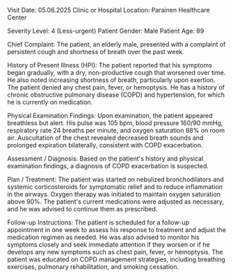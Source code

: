  Visit Date: 05.06.2025
Clinic or Hospital Location: Parainen Healthcare Center

Severity Level: 4 (Less-urgent)
Patient Gender: Male
Patient Age: 89

Chief Complaint:
The patient, an elderly male, presented with a complaint of persistent cough and shortness of breath over the past week.

History of Present Illness (HPI):
The patient reported that his symptoms began gradually, with a dry, non-productive cough that worsened over time. He also noted increasing shortness of breath, particularly upon exertion. The patient denied any chest pain, fever, or hemoptysis. He has a history of chronic obstructive pulmonary disease (COPD) and hypertension, for which he is currently on medication.

Physical Examination Findings:
Upon examination, the patient appeared breathless but alert. His pulse was 105 bpm, blood pressure 160/90 mmHg, respiratory rate 24 breaths per minute, and oxygen saturation 88% on room air. Auscultation of the chest revealed decreased breath sounds and prolonged expiration bilaterally, consistent with COPD exacerbation.

Assessment / Diagnosis:
Based on the patient's history and physical examination findings, a diagnosis of COPD exacerbation is suspected.

Plan / Treatment:
The patient was started on nebulized bronchodilators and systemic corticosteroids for symptomatic relief and to reduce inflammation in the airways. Oxygen therapy was initiated to maintain oxygen saturation above 90%. The patient's current medications were adjusted as necessary, and he was advised to continue them as prescribed.

Follow-up Instructions:
The patient is scheduled for a follow-up appointment in one week to assess his response to treatment and adjust the medication regimen as needed. He was also advised to monitor his symptoms closely and seek immediate attention if they worsen or if he develops any new symptoms such as chest pain, fever, or hemoptysis. The patient was educated on COPD management strategies, including breathing exercises, pulmonary rehabilitation, and smoking cessation.